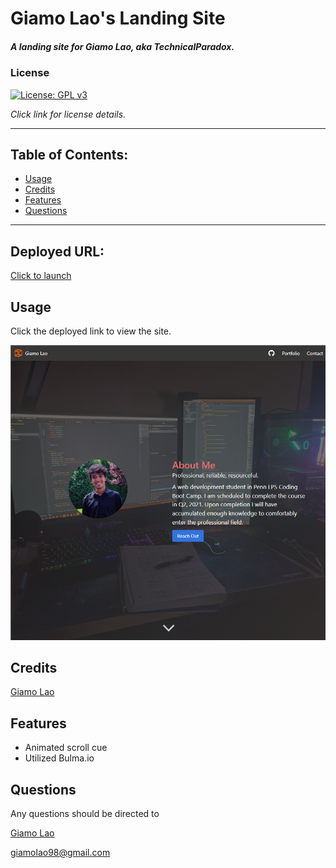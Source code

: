 # Giamo Lao's Landing Site
##### A landing site for Giamo Lao, aka TechnicalParadox.
### License
[![License: GPL v3](https://img.shields.io/badge/License-GPLv3-blue.svg)](https://www.gnu.org/licenses/gpl-3.0)

*Click link for license details.*

---------------
## Table of Contents:
* [Usage](#usage)
* [Credits](#credits)
* [Features](#features)
* [Questions](#questions)
---------------
 ## Deployed URL:
[Click to launch](https://technicalparadox.github.io)
## Usage
Click the deployed link to view the site.

![An image of the site.](./assets/images/site.png)

## Credits
[Giamo Lao](https://www.github.com/technicalparadox)
## Features
* Animated scroll cue
* Utilized Bulma.io
## Questions
Any questions should be directed to

[Giamo Lao](https://www.github.com/technicalparadox)

[giamolao98@gmail.com](mailto:https://www.github.com/technicalparadox)
